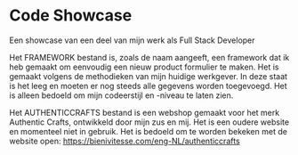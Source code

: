# Code Showcase
 Een showcase van een deel van mijn werk als Full Stack Developer

Het FRAMEWORK bestand is, zoals de naam aangeeft, een framework dat ik heb gemaakt om eenvoudig een nieuw product formulier te maken. 
Het is gemaakt volgens de methodieken van mijn huidige werkgever.
In deze staat is het leeg en moeten er nog steeds alle gegevens worden toegevoegd.
Het is alleen bedoeld om mijn codeerstijl en -niveau te laten zien.

Het AUTHENTICCRAFTS bestand is een webshop gemaakt voor het merk Authentic Crafts, ontwikkeld door mijn zus en mij.
Het is een oudere website en momenteel niet in gebruik.
Het is bedoeld om te worden bekeken met de website open:
https://bienivitesse.com/eng-NL/authenticcrafts
